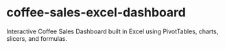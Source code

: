 # coffee-sales-excel-dashboard
Interactive Coffee Sales Dashboard built in Excel using PivotTables, charts, slicers, and formulas.
